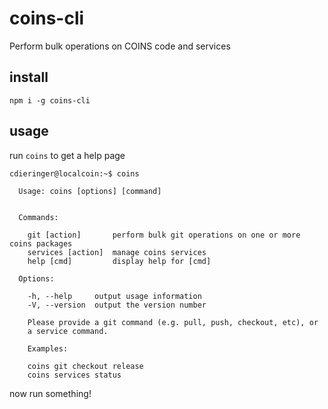 # coins-cli

Perform bulk operations on COINS code and services

## install
`npm i -g coins-cli`

## usage

run `coins` to get a help page

```
cdieringer@localcoin:~$ coins

  Usage: coins [options] [command]


  Commands:

    git [action]       perform bulk git operations on one or more coins packages
    services [action]  manage coins services
    help [cmd]         display help for [cmd]

  Options:

    -h, --help     output usage information
    -V, --version  output the version number

    Please provide a git command (e.g. pull, push, checkout, etc), or
    a service command.

    Examples:

	coins git checkout release
	coins services status
```

now run something!
